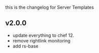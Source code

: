 this is the changelog for Server Templates

v2.0.0
------

- update everything to chef 12.
- remove rightlink monitoring
- add rs-base
